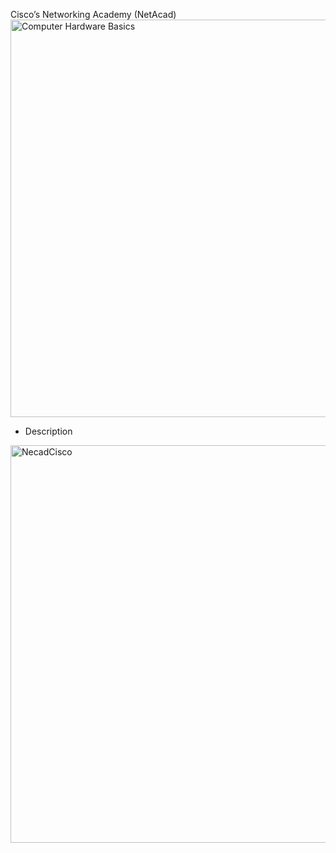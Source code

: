 Cisco’s Networking Academy (NetAcad)
<img width="1224" height="636" alt="Computer Hardware Basics" src="https://github.com/user-attachments/assets/801ee49b-4a0c-46df-9253-152a2d7dba0f" />
- Description
<img width="1224" height="636" alt="NecadCisco" src="https://github.com/user-attachments/assets/9c814663-ccfb-4dad-8f61-80410c5c1d06" />
